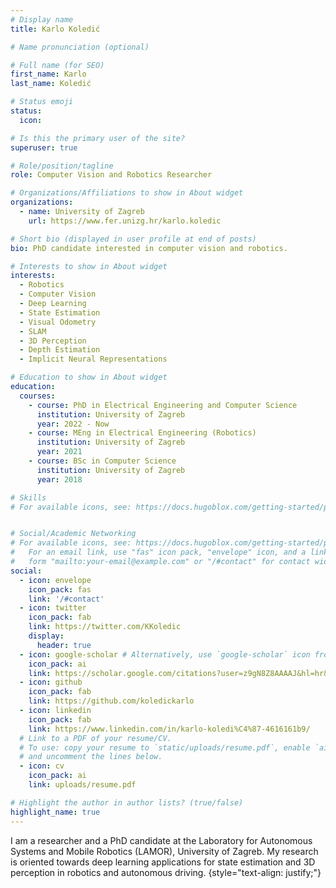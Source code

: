 ```yaml
---
# Display name
title: Karlo Koledić

# Name pronunciation (optional)

# Full name (for SEO)
first_name: Karlo
last_name: Koledić

# Status emoji
status:
  icon:

# Is this the primary user of the site?
superuser: true

# Role/position/tagline
role: Computer Vision and Robotics Researcher

# Organizations/Affiliations to show in About widget
organizations:
  - name: University of Zagreb
    url: https://www.fer.unizg.hr/karlo.koledic

# Short bio (displayed in user profile at end of posts)
bio: PhD candidate interested in computer vision and robotics.

# Interests to show in About widget
interests:
  - Robotics
  - Computer Vision
  - Deep Learning
  - State Estimation
  - Visual Odometry
  - SLAM
  - 3D Perception
  - Depth Estimation
  - Implicit Neural Representations

# Education to show in About widget
education:
  courses:
    - course: PhD in Electrical Engineering and Computer Science
      institution: University of Zagreb
      year: 2022 - Now
    - course: MEng in Electrical Engineering (Robotics)
      institution: University of Zagreb
      year: 2021
    - course: BSc in Computer Science
      institution: University of Zagreb
      year: 2018

# Skills
# For available icons, see: https://docs.hugoblox.com/getting-started/page-builder/#icons


# Social/Academic Networking
# For available icons, see: https://docs.hugoblox.com/getting-started/page-builder/#icons
#   For an email link, use "fas" icon pack, "envelope" icon, and a link in the
#   form "mailto:your-email@example.com" or "/#contact" for contact widget.
social:
  - icon: envelope
    icon_pack: fas
    link: '/#contact'
  - icon: twitter
    icon_pack: fab
    link: https://twitter.com/KKoledic
    display:
      header: true
  - icon: google-scholar # Alternatively, use `google-scholar` icon from `ai` icon pack
    icon_pack: ai
    link: https://scholar.google.com/citations?user=z9gN8Z8AAAAJ&hl=hr&oi=sra
  - icon: github
    icon_pack: fab
    link: https://github.com/koledickarlo
  - icon: linkedin
    icon_pack: fab
    link: https://www.linkedin.com/in/karlo-koledi%C4%87-4616161b9/
  # Link to a PDF of your resume/CV.
  # To use: copy your resume to `static/uploads/resume.pdf`, enable `ai` icons in `params.yaml`,
  # and uncomment the lines below.
  - icon: cv
    icon_pack: ai
    link: uploads/resume.pdf

# Highlight the author in author lists? (true/false)
highlight_name: true
---
```


I am a researcher and a PhD candidate at the Laboratory for Autonomous Systems and Mobile Robotics (LAMOR), University of Zagreb.
My research is oriented towards deep learning applications for state estimation and 3D perception in robotics and autonomous driving.
{style="text-align: justify;"}
